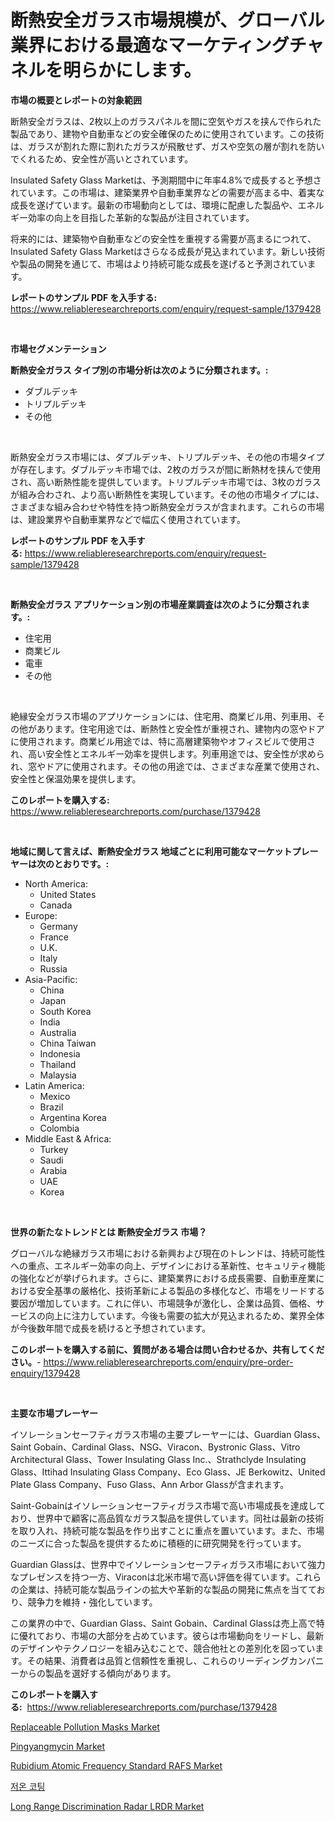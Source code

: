 <p><h1>断熱安全ガラス市場規模が、グローバル業界における最適なマーケティングチャネルを明らかにします。</h1></p><p><strong>市場の概要とレポートの対象範囲</strong></p>
<p><p>断熱安全ガラスは、2枚以上のガラスパネルを間に空気やガスを挟んで作られた製品であり、建物や自動車などの安全確保のために使用されています。この技術は、ガラスが割れた際に割れたガラスが飛散せず、ガスや空気の層が割れを防いでくれるため、安全性が高いとされています。</p><p>Insulated Safety Glass Marketは、予測期間中に年率4.8%で成長すると予想されています。この市場は、建築業界や自動車業界などの需要が高まる中、着実な成長を遂げています。最新の市場動向としては、環境に配慮した製品や、エネルギー効率の向上を目指した革新的な製品が注目されています。</p><p>将来的には、建築物や自動車などの安全性を重視する需要が高まるにつれて、Insulated Safety Glass Marketはさらなる成長が見込まれています。新しい技術や製品の開発を通じて、市場はより持続可能な成長を遂げると予測されています。</p></p>
<p><strong>レポートのサンプル PDF を入手する:</strong> <a href="https://www.reliableresearchreports.com/enquiry/request-sample/1379428">https://www.reliableresearchreports.com/enquiry/request-sample/1379428</a></p>
<p>&nbsp;</p>
<p><strong>市場セグメンテーション</strong></p>
<p><strong>断熱安全ガラス タイプ別の市場分析は次のように分類されます。:</strong></p>
<p><ul><li>ダブルデッキ</li><li>トリプルデッキ</li><li>その他</li></ul></p>
<p>&nbsp;</p>
<p><p>断熱安全ガラス市場には、ダブルデッキ、トリプルデッキ、その他の市場タイプが存在します。ダブルデッキ市場では、2枚のガラスが間に断熱材を挟んで使用され、高い断熱性能を提供しています。トリプルデッキ市場では、3枚のガラスが組み合わされ、より高い断熱性を実現しています。その他の市場タイプには、さまざまな組み合わせや特性を持つ断熱安全ガラスが含まれます。これらの市場は、建設業界や自動車業界などで幅広く使用されています。</p></p>
<p><strong>レポートのサンプル PDF を入手する:</strong>&nbsp;<a href="https://www.reliableresearchreports.com/enquiry/request-sample/1379428">https://www.reliableresearchreports.com/enquiry/request-sample/1379428</a></p>
<p>&nbsp;</p>
<p><strong> 断熱安全ガラス アプリケーション別の市場産業調査は次のように分類されます。:</strong></p>
<p><ul><li>住宅用</li><li>商業ビル</li><li>電車</li><li>その他</li></ul></p>
<p>&nbsp;</p>
<p><p>絶縁安全ガラス市場のアプリケーションには、住宅用、商業ビル用、列車用、その他があります。住宅用途では、断熱性と安全性が重視され、建物内の窓やドアに使用されます。商業ビル用途では、特に高層建築物やオフィスビルで使用され、高い安全性とエネルギー効率を提供します。列車用途では、安全性が求められ、窓やドアに使用されます。その他の用途では、さまざまな産業で使用され、安全性と保温効果を提供します。</p></p>
<p><strong>このレポートを購入する:</strong>&nbsp; <a href="https://www.reliableresearchreports.com/purchase/1379428">https://www.reliableresearchreports.com/purchase/1379428</a></p>
<p>&nbsp;</p>
<p><strong>地域に関して言えば、断熱安全ガラス 地域ごとに利用可能なマーケットプレーヤーは次のとおりです。:</strong></p>
<p><ul>
    <li>
        North America:
        <ul>
            <li>United States</li>
            <li>Canada</li>
        </ul>
    </li>
    <li>
        Europe:
        <ul>
            <li>Germany</li>
            <li>France</li>
            <li>U.K.</li>
            <li>Italy</li>
            <li>Russia</li>
        </ul>
    </li>
    <li>
        Asia-Pacific:
        <ul>
            <li>China</li>
            <li>Japan</li>
            <li>South Korea</li>
            <li>India</li>
            <li>Australia</li>
            <li>China Taiwan</li>
            <li>Indonesia</li>
            <li>Thailand</li>
            <li>Malaysia</li>
        </ul>
    </li>
    <li>
        Latin America:
        <ul>
            <li>Mexico</li>
            <li>Brazil</li>
            <li>Argentina Korea</li>
            <li>Colombia</li>
        </ul>
    </li>
    <li>
        Middle East & Africa:
        <ul>
            <li>Turkey</li>
            <li>Saudi</li>
            <li>Arabia</li>
            <li>UAE</li>
            <li>Korea</li>
        </ul>
    </li>
    </ul></p>
<p>&nbsp;</p>
<p><strong>世界の新たなトレンドとは 断熱安全ガラス 市場？</strong></p>
<p><p>グローバルな絶縁ガラス市場における新興および現在のトレンドは、持続可能性への重点、エネルギー効率の向上、デザインにおける革新性、セキュリティ機能の強化などが挙げられます。さらに、建築業界における成長需要、自動車産業における安全基準の厳格化、技術革新による製品の多様化など、市場をリードする要因が増加しています。これに伴い、市場競争が激化し、企業は品質、価格、サービスの向上に注力しています。今後も需要の拡大が見込まれるため、業界全体が今後数年間で成長を続けると予想されています。</p></p>
<p><strong>このレポートを購入する前に、質問がある場合は問い合わせるか、共有してください。</strong>- <a href="https://www.reliableresearchreports.com/enquiry/pre-order-enquiry/1379428">https://www.reliableresearchreports.com/enquiry/pre-order-enquiry/1379428</a></p>
<p>&nbsp;</p>
<p><strong>主要な市場プレーヤー</strong></p>
<p><p>イソレーションセーフティガラス市場の主要プレーヤーには、Guardian Glass、Saint Gobain、Cardinal Glass、NSG、Viracon、Bystronic Glass、Vitro Architectural Glass、Tower Insulating Glass Inc.、Strathclyde Insulating Glass、Ittihad Insulating Glass Company、Eco Glass、JE Berkowitz、United Plate Glass Company、Fuso Glass、Ann Arbor Glassが含まれます。</p><p>Saint-Gobainはイソレーションセーフティガラス市場で高い市場成長を達成しており、世界中で顧客に高品質なガラス製品を提供しています。同社は最新の技術を取り入れ、持続可能な製品を作り出すことに重点を置いています。また、市場のニーズに合った製品を提供するために積極的に研究開発を行っています。</p><p>Guardian Glassは、世界中でイソレーションセーフティガラス市場において強力なプレゼンスを持つ一方、Viraconは北米市場で高い評価を得ています。これらの企業は、持続可能な製品ラインの拡大や革新的な製品の開発に焦点を当てており、競争力を維持・強化しています。</p><p>この業界の中で、Guardian Glass、Saint Gobain、Cardinal Glassは売上高で特に優れており、市場の大部分を占めています。彼らは市場動向をリードし、最新のデザインやテクノロジーを組み込むことで、競合他社との差別化を図っています。その結果、消費者は品質と信頼性を重視し、これらのリーディングカンパニーからの製品を選好する傾向があります。</p></p>
<p><strong>このレポートを購入する:</strong>&nbsp;&nbsp;<a href="https://www.reliableresearchreports.com/purchase/1379428">https://www.reliableresearchreports.com/purchase/1379428</a></p>
<p><p><a href="https://view.publitas.com/reportprime-1/replaceable-pollution-masks-market-provides-a-comprehensive-analysis-including-a-macro-overview-of-the-market-as-well-as-micro-details-such-as-market-size-and-competitive-landscape/">Replaceable Pollution Masks Market</a></p><p><a href="https://issuu.com/reportprime-2/docs/pingyangmycin-market-size-2030.pptx">Pingyangmycin Market</a></p><p><a href="https://github.com/Krish2023na/Market-Research-Report-List-3/blob/main/rubidium-atomic-frequency-standard-rafs-market.md">Rubidium Atomic Frequency Standard RAFS Market</a></p><p><a href="https://github.com/vs10l4sfg5c/Market-Research-Report-List-1/blob/main/2510533186549.md">저온 코팅</a></p><p><a href="https://github.com/RickHolmes3/Market-Research-Report-List-3/blob/main/long-range-discrimination-radar-lrdr-market.md">Long Range Discrimination Radar LRDR Market</a></p></p>